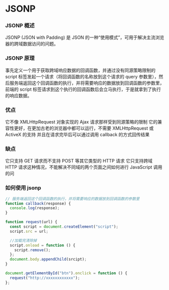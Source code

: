 # JSONP

### JSONP 概述

JSONP (JSON with Padding) 是 JSON 的一种“使用模式”，可用于解决主流浏览器的跨域数据访问的问题。

### JSONP 原理

事先定义一个用于获取跨域响应数据的回调函数，并通过没有同源策略限制的 script 标签发起一个请求（将回调函数的名称放到这个请求的 query 参数里），然后服务端返回这个回调函数的执行，并将需要响应的数据放到回调函数的参数里，前端的 script 标签请求到这个执行的回调函数后会立马执行，于是就拿到了执行的响应数据。

### 优点

它不像 XMLHttpRequest 对象实现的 Ajax 请求那样受到同源策略的限制
它的兼容性更好，在更加古老的浏览器中都可以运行，不需要 XMLHttpRequest 或 ActiveX 的支持
并且在请求完毕后可以通过调用 callback 的方式回传结果

### 缺点

它只支持 GET 请求而不支持 POST 等其它类型的 HTTP 请求
它只支持跨域 HTTP 请求这种情况，不能解决不同域的两个页面之间如何进行 JavaScript 调用的问

### 如何使用 jsonp

```javascript
// 服务端返回这个回调函数的执行，并将需要响应的数据放到回调函数的参数里
function callback(response) {
  console.log(response);
}

function request(url) {
  const script = document.createElement("script");
  script.src = url;

  //加载完清除掉
  script.onload = function () {
    script.remove();
  };
  document.body.appendChild(srcipt);
}

document.getElementById("btn").onclick = function () {
  request("http://xxxxxxxxxxxx");
};
```
